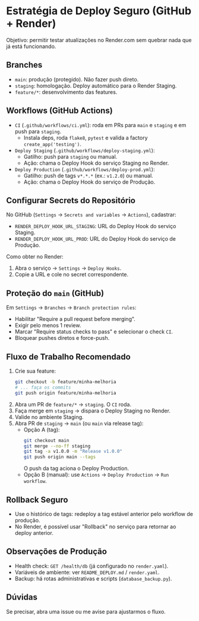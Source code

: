 # Estratégia de Deploy Seguro (GitHub + Render)

Objetivo: permitir testar atualizações no Render.com sem quebrar nada que já está funcionando.

## Branches

- `main`: produção (protegido). Não fazer push direto.
- `staging`: homologação. Deploy automático para o Render Staging.
- `feature/*`: desenvolvimento das features.

## Workflows (GitHub Actions)

- `CI` (`.github/workflows/ci.yml`): roda em PRs para `main` e `staging` e em push para `staging`.
  - Instala deps, roda `flake8`, `pytest` e valida a factory `create_app('testing')`.
- `Deploy Staging` (`.github/workflows/deploy-staging.yml`):
  - Gatilho: push para `staging` ou manual.
  - Ação: chama o Deploy Hook do serviço Staging no Render.
- `Deploy Production` (`.github/workflows/deploy-prod.yml`):
  - Gatilho: push de tags `v*.*.*` (ex.: `v1.2.0`) ou manual.
  - Ação: chama o Deploy Hook do serviço de Produção.

## Configurar Secrets do Repositório

No GitHub (`Settings` → `Secrets and variables` → `Actions`), cadastrar:

- `RENDER_DEPLOY_HOOK_URL_STAGING`: URL do Deploy Hook do serviço Staging.
- `RENDER_DEPLOY_HOOK_URL_PROD`: URL do Deploy Hook do serviço de Produção.

Como obter no Render:
1. Abra o serviço → `Settings` → `Deploy Hooks`.
2. Copie a URL e cole no secret correspondente.

## Proteção do `main` (GitHub)

Em `Settings` → `Branches` → `Branch protection rules`:
- Habilitar "Require a pull request before merging".
- Exigir pelo menos 1 review.
- Marcar "Require status checks to pass" e selecionar o check `CI`.
- Bloquear pushes diretos e force-push.

## Fluxo de Trabalho Recomendado

1. Crie sua feature:
   ```bash
   git checkout -b feature/minha-melhoria
   # ... faça os commits
   git push origin feature/minha-melhoria
   ```
2. Abra um PR de `feature/*` → `staging`. O `CI` roda.
3. Faça merge em `staging` → dispara o Deploy Staging no Render.
4. Valide no ambiente Staging.
5. Abra PR de `staging` → `main` (ou `main` via release tag):
   - Opção A (tag):
     ```bash
     git checkout main
     git merge --no-ff staging
     git tag -a v1.0.0 -m "Release v1.0.0"
     git push origin main --tags
     ```
     O push da tag aciona o Deploy Production.
   - Opção B (manual): use `Actions` → `Deploy Production` → `Run workflow`.

## Rollback Seguro

- Use o histórico de tags: redeploy a tag estável anterior pelo workflow de produção.
- No Render, é possível usar "Rollback" no serviço para retornar ao deploy anterior.

## Observações de Produção

- Health check: `GET /health/db` (já configurado no `render.yaml`).
- Variáveis de ambiente: ver `README_DEPLOY.md` / `render.yaml`.
- Backup: há rotas administrativas e scripts (`database_backup.py`).

## Dúvidas

Se precisar, abra uma issue ou me avise para ajustarmos o fluxo.